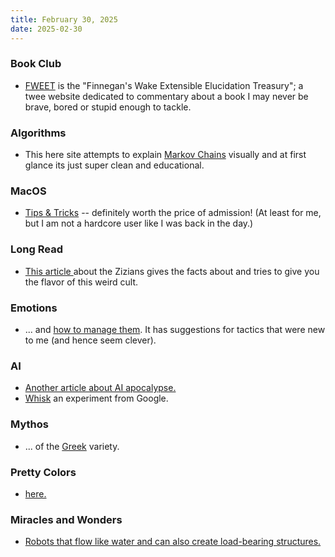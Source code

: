 ```yaml
---
title: February 30, 2025
date: 2025-02-30
---
```

### Book Club
* [FWEET](http://fweet.org/) is the "Finnegan's Wake Extensible Elucidation Treasury"; a twee website dedicated to commentary about a book I may never be brave, bored or stupid enough to tackle.

### Algorithms
* This here site attempts to explain [Markov Chains](https://setosa.io/ev/markov-chains/) visually and at first glance its just super clean and educational.

### MacOS
* [Tips & Tricks](https://saurabhs.org/macos-tips) -- definitely worth the price of admission! (At least for me, but I am not a hardcore user like I was back in the day.)

### Long Read
* [This article ](https://www.wired.com/story/delirious-violent-impossible-true-story-zizians/) about the Zizians gives the facts about and tries to give you the flavor of 
this weird cult.

### Emotions
* ... and [how to manage them](https://www.bbc.com/future/article/20250226-the-expert-guide-to-taking-control-of-your-emotions).  It has suggestions for tactics that were new to me (and hence seem clever).

### AI
* [Another article about AI apocalypse.](https://maartenboudry.substack.com/p/the-selfish-machine)
* [Whisk](https://labs.google/fx/tools/whisk) an experiment from Google.

### Mythos
* ... of the [Greek](https://www.theoi.com/) variety.

### Pretty Colors
* [here.](https://www.c82.net/natural-colors/)

### Miracles and Wonders
* [Robots that flow like water and can also create load-bearing structures.](https://singularityhub.com/2025/02/24/this-robot-swarm-can-flow-like-liquid-and-support-a-humans-weight/)
